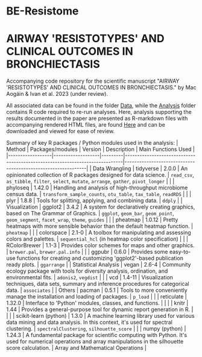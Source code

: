 # BE-Resistome
# AIRWAY 'RESISTOTYPES' AND CLINICAL OUTCOMES IN BRONCHIECTASIS

Accompanying code repository for the scientific manuscript "AIRWAY 'RESISTOTYPES' AND CLINICAL OUTCOMES IN BRONCHIECTASIS." by Mac Aogáin & Ivan et al. 2023 (under review).

All associated data can be found in the folder [Data](./Data/), while the [Analysis](./Analysis/) folder contains R code required to re-run analyses. Here, analysis supporting the results documented in the paper are presented as R-markdown files with accompanying rendered HTML files, are found [Here](./Data/R_output_files/knit_RMD_HTML) and can be downloaded and viewed for ease of review.

Summary of key R packages / Python modules used in the analysis: 
| Method           | Packages/modules  | Version | Description                                                                 | Main Functions Used                                          |
|------------------|-------------------|---------|-----------------------------------------------------------------------------|--------------------------------------------------------------|
| Data Wrangling   | tidyverse         | 2.0.0   | An opinionated collection of R packages designed for data science.           | `read_csv`, `as_tibble`, `filter`, `select`, `mutate`, `arrange`, `gather`, `pivot_longer` |
|                  | phyloseq          | 1.42.0  | Handling and analysis of high-throughput microbiome census data.            | `transform_sample_counts`, `otu_table`, `tax_table`, `readRDS` |
|                  | plyr              | 1.8.8   | Tools for splitting, applying, and combining data.                          | `ddply`                                                       |
| Visualization    | ggplot2           | 3.4.2   | A system for declaratively creating graphics, based on The Grammar of Graphics. | `ggplot`, `geom_bar`, `geom_point`, `geom_segment`, `facet_wrap`, `theme`, `guides` |
|                  | pheatmap          | 1.0.12  | Pretty heatmaps with more sensible behavior than the default heatmap function. | `pheatmap`                                                    |
|                  | colorspace        | 2.1-0   | A toolbox for manipulating and assessing colors and palettes.               | `sequential_hcl` (in heatmap color specification)            |
|                  | RColorBrewer      | 1.1-3   | Provides color schemes for maps and other graphics.                         | `brewer.pal`, `brewer.pal.info`                               |
|                  | ggpubr            | 0.6.0   | Provides some easy-to-use functions for creating and customizing 'ggplot2'-based publication ready plots. | `ggarrange`                                                   |
| Statistical Analysis | vegan          | 2.6-4   | Community ecology package with tools for diversity analysis, ordination, and environmental fits. | `adonis2`, `vegdist`                                          |
|                  | vcd               | 1.4-11  | Visualization techniques, data sets, summary and inference procedures for categorical data. | `associates`                                                  |
| Others           | pacman            | 0.5.1   | Tools to more conveniently manage the installation and loading of packages. | `p_load`                                                      |
|                  | reticulate        | 1.32.0  | Interface to 'Python' modules, classes, and functions.                      |                                                              |
|                  | knitr             | 1.44    | Provides a general-purpose tool for dynamic report generation in R.         |                                                              |
|                  | scikit-learn (python) | 1.3.0 | A machine learning library used for various data mining and data analysis. In this context, it's used for spectral clustering. | `spectralClustering`, `silhouette_score`                     |
|                  | numpy (python)    | 1.24.3  | A fundamental package for scientific computing with Python. It's used for numerical operations and array manipulations in the silhouette score calculation. | Array and Mathematical Operations                            |

